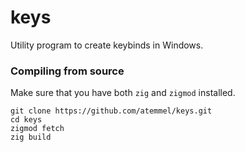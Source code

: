 # keys

Utility program to create keybinds in Windows.

### Compiling from source

Make sure that you have both `zig` and `zigmod` installed.

```
git clone https://github.com/atemmel/keys.git
cd keys
zigmod fetch
zig build
```
